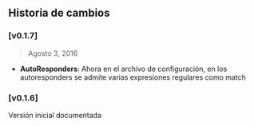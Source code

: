 ## Historia de cambios

### [v0.1.7]

>Agosto 3, 2016

- **AutoResponders**: Ahora en el archivo de configuración, en los autoresponders se admite varias expresiones regulares como match


### [v0.1.6]
Versión inicial documentada